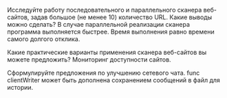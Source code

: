 Исследуйте работу последовательного и параллельного сканера веб-сайтов, задав большое (не менее 10) количество URL. Какие выводы можно сделать?
В случае параллельной реализации сканера программа выполняется быстрее. Время выполнения равно времени самого долгого отклика.

Какие практические варианты применения сканера веб-сайтов вы можете предложить?
Мониторинг доступности сайтов.

Сформулируйте предложения по улучшению сетевого чата.
func clientWriter может быть дополнена сохранением сообщений в файл для истории.
